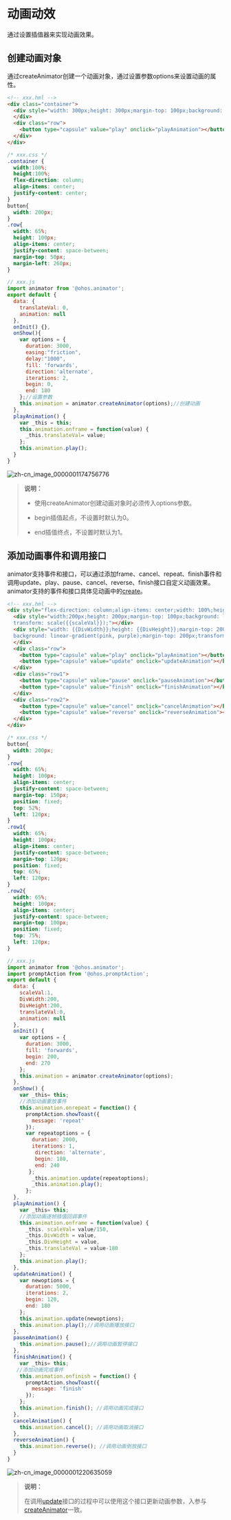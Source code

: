 # 动画动效


通过设置插值器来实现动画效果。


## 创建动画对象

通过createAnimator创建一个动画对象，通过设置参数options来设置动画的属性。

```html
<!-- xxx.hml -->
<div class="container">
  <div style="width: 300px;height: 300px;margin-top: 100px;background: linear-gradient(pink, purple);transform: translate({{translateVal}});">
  </div>
  <div class="row">
    <button type="capsule" value="play" onclick="playAnimation"></button>
  </div>
</div>
```

```css
/* xxx.css */
.container {
  width:100%;
  height:100%;
  flex-direction: column;
  align-items: center;
  justify-content: center;
}
button{
  width: 200px;
}
.row{
  width: 65%;
  height: 100px;
  align-items: center;
  justify-content: space-between;
  margin-top: 50px;
  margin-left: 260px;
}
```

```js
// xxx.js
import animator from '@ohos.animator';
export default {
  data: {
    translateVal: 0,
    animation: null
  },
  onInit() {},
  onShow(){
    var options = {
      duration: 3000,
      easing:"friction",
      delay:"1000",
      fill: 'forwards',
      direction:'alternate',
      iterations: 2,
      begin: 0,
      end: 180
    };//设置参数
    this.animation = animator.createAnimator(options);//创建动画
  },
  playAnimation() {
    var _this = this;
    this.animation.onframe = function(value) {
      _this.translateVal= value;
    };
    this.animation.play();
  }
}
```

![zh-cn_image_0000001174756776](figures/zh-cn_image_0000001174756776.gif)

> **说明：**
> - 使用createAnimator创建动画对象时必须传入options参数。
>
> - begin插值起点，不设置时默认为0。
>
> - end插值终点，不设置时默认为1。


## 添加动画事件和调用接口

animator支持事件和接口，可以通过添加frame、cancel、repeat、finish事件和调用update、play、pause、cancel、reverse、finish接口自定义动画效果。animator支持的事件和接口具体见动画中的[create](../reference/apis-arkui/js-apis-animator.md#createdeprecated)。

```html
<!-- xxx.hml -->
<div style="flex-direction: column;align-items: center;width: 100%;height: 100%;">
  <div style="width:200px;height: 200px;margin-top: 100px;background: linear-gradient(#b30d29, #dcac1b);
  transform: scale({{scaleVal}});"></div>
  <div style="width: {{DivWidth}};height: {{DivHeight}};margin-top: 200px;
  background: linear-gradient(pink, purple);margin-top: 200px;transform:translateY({{translateVal}});">
  </div>
  <div class="row">
    <button type="capsule" value="play" onclick="playAnimation"></button>
    <button type="capsule" value="update" onclick="updateAnimation"></button>
  </div>
  <div class="row1">
    <button type="capsule" value="pause" onclick="pauseAnimation"></button>
    <button type="capsule" value="finish" onclick="finishAnimation"></button>
  </div>
  <div class="row2">
    <button type="capsule" value="cancel" onclick="cancelAnimation"></button>
    <button type="capsule" value="reverse" onclick="reverseAnimation"></button>
  </div>
</div>
```

```css
/* xxx.css */
button{
  width: 200px;
}
.row{
  width: 65%;
  height: 100px;
  align-items: center;
  justify-content: space-between;
  margin-top: 150px;
  position: fixed;
  top: 52%;
  left: 120px;
}
.row1{
  width: 65%;
  height: 100px;
  align-items: center;
  justify-content: space-between;
  margin-top: 120px;
  position: fixed;
  top: 65%;
  left: 120px;
}
.row2{
  width: 65%;
  height: 100px;
  align-items: center;
  justify-content: space-between;
  margin-top: 100px;
  position: fixed;
  top: 75%;
  left: 120px;
}
```

```js
// xxx.js
import animator from '@ohos.animator';
import promptAction from '@ohos.promptAction';
export default {
  data: {
    scaleVal:1,
    DivWidth:200,
    DivHeight:200,
    translateVal:0,
    animation: null
  },
  onInit() {
    var options = {
      duration: 3000,
      fill: 'forwards',
      begin: 200,
      end: 270
    };
    this.animation = animator.createAnimator(options);
  },
  onShow() {
    var _this= this;
    //添加动画重放事件
    this.animation.onrepeat = function() {
      promptAction.showToast({
        message: 'repeat'
      });
      var repeatoptions = {
        duration: 2000,
        iterations: 1,
         direction: 'alternate',
         begin: 180,
         end: 240
       };
        _this.animation.update(repeatoptions);
        _this.animation.play();
      };
  },
  playAnimation() {
    var _this= this;
    //添加动画逐帧插值回调事件
    this.animation.onframe = function(value) {
      _this. scaleVal= value/150,
      _this.DivWidth = value,
      _this.DivHeight = value,
      _this.translateVal = value-180
    };
    this.animation.play();
  },
  updateAnimation() {
    var newoptions = {
      duration: 5000,
      iterations: 2,
      begin: 120,
      end: 180
    };
    this.animation.update(newoptions);
    this.animation.play();//调用动画播放接口
  },
  pauseAnimation() {
    this.animation.pause();//调用动画暂停接口
  },
  finishAnimation() {
    var _this= this;
   //添加动画完成事件
    this.animation.onfinish = function() {
      promptAction.showToast({
        message: 'finish'
      });
    };
    this.animation.finish(); //调用动画完成接口
  },
  cancelAnimation() {
    this.animation.cancel(); //调用动画取消接口
  },
  reverseAnimation() {
    this.animation.reverse(); //调用动画倒放接口
  }
}
```

![zh-cn_image_0000001220635059](figures/zh-cn_image_0000001220635059.gif)

> **说明：** 
>
> 在调用[update](../reference/apis-arkui/js-apis-animator.md#updatedeprecated)接口的过程中可以使用这个接口更新动画参数，入参与[createAnimator](../reference/apis-arkui/js-apis-animator.md#createanimatordeprecated)一致。
